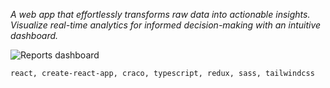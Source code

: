 *A web app that effortlessly transforms raw data into actionable insights. Visualize real-time analytics for informed decision-making with an intuitive dashboard.*  

![Reports dashboard](https://i.imgur.com/vBDI5p1.png)

`react, create-react-app, craco, typescript, redux, sass, tailwindcss`
